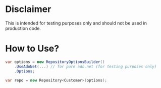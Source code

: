 # Disclaimer
This is intended for testing purposes only and should not be used in production code.

# How to Use?

```csharp
var options = new RepositoryOptionsBuilder()
    .UseAdoNet(...) // for pure ado.net (for testing purposes only)
    .Options;
    
var repo = new Repository<Customer>(options);
```

